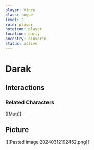 ```yaml
---
player: Vince
class: rogue
level: 2
role: player
noteicon: player
location: party
ancestry: aiuvarin
status: active
---
```

# Darak

## Interactions


### Related Characters
[[Mutt]]

## Picture
![[Pasted image 20240312192452.png]]
